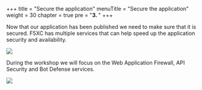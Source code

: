 +++
title = "Secure the application"
menuTitle = "Secure the application"
weight = 30
chapter = true
pre = "<b>3. </b>"
+++

Now that our application has been published we need to make sure that it is secured.
F5XC has multiple services that can help speed up the application security and availability.

![](/images/misc/secservices.png)


During the workshop we will focus on the Web Application Firewall, API Security and Bot Defense services.

![](/images/diagrams/Slide2.PNG)